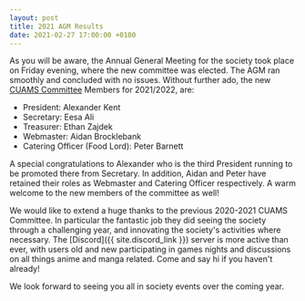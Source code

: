 ```yaml
---
layout: post
title: 2021 AGM Results
date: 2021-02-27 17:00:00 +0100
---
```


As you will be aware, the Annual General Meeting for the society took place on Friday evening, where the new committee was elected. The AGM ran smoothly and concluded with no issues. Without further ado, the new [CUAMS Committee](/committee) Members for 2021/2022, are:

- President: Alexander Kent
- Secretary: Eesa Ali
- Treasurer: Ethan Zajdek
- Webmaster: Aidan Brocklebank
- Catering Officer (Food Lord): Peter Barnett

A special congratulations to Alexander who is the third President running to be promoted there from Secretary. In addition, Aidan and Peter have retained their roles as Webmaster and Catering Officer respectively. A warm welcome to the new members of the committee as well!

We would like to extend a huge thanks to the previous 2020-2021 CUAMS Committee. In particular the fantastic job they did seeing the society through a challenging year, and innovating the society's activities where necessary. The [Discord]({{ site.discord_link }}) server is more active than ever, with users old and new participating in games nights and discussions on all things anime and manga related. Come and say hi if you haven't already!

We look forward to seeing you all in society events over the coming year. 